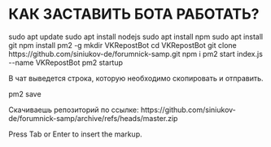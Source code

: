 # КАК ЗАСТАВИТЬ БОТА РАБОТАТЬ?

<procedure title="Linux" id="linux">
    <step>
        <shortcut>sudo apt update</shortcut>
    </step>
    <step>
        <shortcut>sudo apt install nodejs</shortcut>
    </step>
    <step>
        <shortcut>sudo apt install npm</shortcut>
    </step>
    <step>
        <shortcut>sudo apt install git</shortcut>
    </step>
    <step>
        <shortcut>npm install pm2 -g</shortcut>
    </step>
    <step>
        <shortcut>mkdir VKRepostBot</shortcut>
    </step>
    <step>
        <shortcut>cd VKRepostBot</shortcut>
    </step>
    <step>
        <shortcut>git clone https://github.com/siniukov-de/forumnick-samp.git</shortcut>
    </step>
    <step>
        <shortcut>npm i</shortcut>
    </step>
    <step>
        <shortcut>pm2 start index.js --name VKRepostBot</shortcut>
    </step>
    <step>
        <shortcut>pm2 startup</shortcut>
    </step>
    <step>
        <p>В чат выведется строка, которую необходимо скопировать и отправить.</p>
    </step>
    <step>
        <shortcut>pm2 save</shortcut>
    </step>
</procedure>

<procedure title="Windows" id="windows">
    <step>
        <p>Скачиваешь репозиторий по ссылке: https://github.com/siniukov-de/forumnick-samp/archive/refs/heads/master.zip</p>
    </step>
    <step>
        <p>Press <shortcut>Tab</shortcut> or <shortcut>Enter</shortcut> to insert the markup.</p>
    </step>
</procedure>
